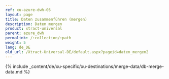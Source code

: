 ```yaml
---
ref: xu-azure-dwh-05
layout: page
title: Daten zusammenführen (mergen)
description: Daten mergen
product: xtract-universal
parent: azure_dwh
permalink: /:collection/:path
weight: 5
lang: de_DE
old_url: /Xtract-Universal-DE/default.aspx?pageid=daten_mergen2
---
```

{% include _content/de/xu-specific/xu-destinations/merge-data/db-merge-data.md  %}